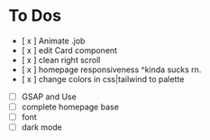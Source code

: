 # To Dos

- [ x ] Animate .job
- [ x ] edit Card component
- [ x ] clean right scroll
- [ x ] homepage responsiveness ^kinda sucks rn.
- [ x ] change colors in css|tailwind to palette
- [ ] GSAP and Use
- [ ] complete homepage base
- [ ] font
- [ ] dark mode
